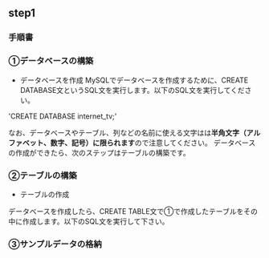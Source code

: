 ## step1

### 手順書

### ①データベースの構築



- データベースを作成
MySQLでデータベースを作成するために、CREATE DATABASE文というSQL文を実行します。以下のSQL文を実行してください。

'CREATE DATABASE internet_tv;'

なお、データベースやテーブル、列などの名前に使える文字はは**半角文字（アルファベット、数字、記号）に限られます**ので注意してください。
データベースの作成ができたら、次のステップはテーブルの構築です。

### ②テーブルの構築

- テーブルの作成

データベースを作成したら、CREATE TABLE文で①で作成したテーブルをその中に作成します。以下のSQL文を実行して下さい。


### ③サンプルデータの格納
